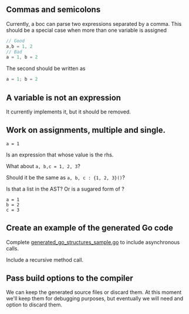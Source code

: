 ## Commas and semicolons

Currently, a boc can parse two expressions separated by a comma. This should be a special case when more than one variable is assigned

```js
// Good
a,b = 1, 2
// Bad
a = 1, b = 2
```
The second should be written as
```js
a = 1; b = 2
```



## A variable is not an expression

It currently implements it, but it should be removed. 

## Work on assignments, multiple and single. 

```
a = 1 
```
Is an expression that whose value is the rhs.

What about `a, b,c = 1, 2, 3`?

Should it be the same as `a, b, c : {1, 2, 3}()`? 

Is that a list in the AST? Or is a sugared form of  ? 
```
a = 1
b = 2
c = 3
```

## Create an example of the generated Go code

Complete [generated_go_structures_sample.go](internal/testdata/generated_go_structures_sample.go) to include
asynchronous calls.

Include a recursive method call.

## Pass build options to the compiler

We can keep the generated source files or discard them.
At this moment we'll keep them for debugging purposes, but eventually we will need and option to discard them.